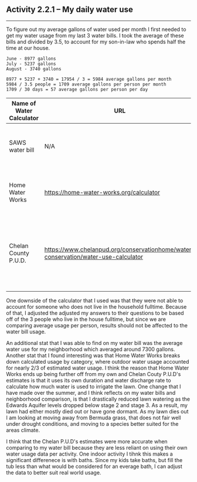 ## Activity 2.2.1  – My daily water use

---

To figure out my average gallons of water used per month I first needed to get my water usage from my last 3 water bills.
I took the average of these bills and divided by 3.5, to account for my son-in-law who spends half the time at our house.

```
June - 8977 gallons
July - 5237 gallons
August - 3740 gallons

8977 + 5237 + 3740 = 17954 / 3 = 5984 average gallons per month
5984 / 3.5 people = 1709 average gallons per person per month
1709 / 30 days = 57 average gallons per person per day
```


|Name of Water Calculator | URL | Per Person Usage |
|---|---|---|
|SAWS water bill | N/A | 57 gallons per person per day | 
|Home Water Works | https://home-water-works.org/calculator | 92 gallons per person per day |
|Chelan County P.U.D. | https://www.chelanpud.org/conservationhome/water-conservation/water-use-calculator | 192 gallons per day / 3 = 64 gallons per person per day |

One downside of the calculator that I used was that they were not able to account for someone who does not live in the household 
fulltime. Because of that, I adjusted the adjusted my answers to their questions to be based off of the 3 people who live in
the house fulltime, but since we are comparing average usage per person, results should not be affected to the water bill usage.

An additional stat that I was able to find on my water bill was the average water use for my neighborhood which averaged 
around 7300 gallons.
Another stat that I found interesting was that Home Water Works breaks down calculated usage by category, where outdoor water usage
accounted for nearly 2/3 of estimated water usage.
I think the reason that Home Water Works ends up being further off from my own and Chelan Couty P.U.D's estimates is that it uses
its own duration and water discharge rate to calculate how much water is used to irrigate the lawn.
One change that I have made over the summer, and I think reflects on my water bills and neighborhood comparison, is that I drastically 
reduced lawn watering as the Edwards Aquifer levels dropped below stage 2 and stage 3.
As a result, my lawn had either mostly died out or have gone dormant.
As my lawn dies out I am looking at moving away from Bermuda grass, that does not fair well under drought conditions, and moving to
a species better suited for the areas climate.

I think that the Chelan P.U.D's estimates were more accurate when comparing to my water bill because they are less reliant on using
their own water usage data per activity. One indoor activity I tihnk this makes a significant differenece is with baths. 
Since my kids take baths, but fill the tub less than what would be considered for an everage bath, I can adjust the data to better
suit real world usage.
